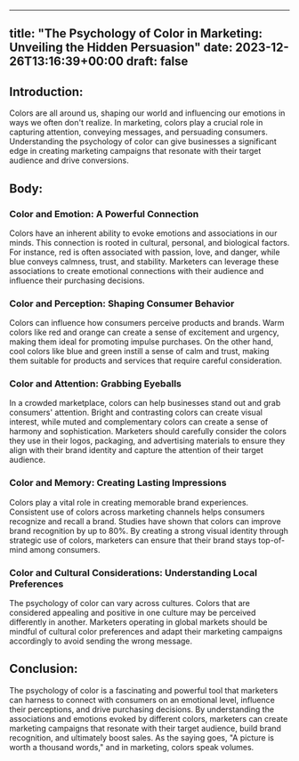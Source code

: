 
---
title: "The Psychology of Color in Marketing: Unveiling the Hidden Persuasion"
date: 2023-12-26T13:16:39+00:00
draft: false
---

## Introduction:

Colors are all around us, shaping our world and influencing our emotions in ways we often don't realize. In marketing, colors play a crucial role in capturing attention, conveying messages, and persuading consumers. Understanding the psychology of color can give businesses a significant edge in creating marketing campaigns that resonate with their target audience and drive conversions.

## Body:

### Color and Emotion: A Powerful Connection

Colors have an inherent ability to evoke emotions and associations in our minds. This connection is rooted in cultural, personal, and biological factors. For instance, red is often associated with passion, love, and danger, while blue conveys calmness, trust, and stability. Marketers can leverage these associations to create emotional connections with their audience and influence their purchasing decisions.

### Color and Perception: Shaping Consumer Behavior

Colors can influence how consumers perceive products and brands. Warm colors like red and orange can create a sense of excitement and urgency, making them ideal for promoting impulse purchases. On the other hand, cool colors like blue and green instill a sense of calm and trust, making them suitable for products and services that require careful consideration.

### Color and Attention: Grabbing Eyeballs

In a crowded marketplace, colors can help businesses stand out and grab consumers' attention. Bright and contrasting colors can create visual interest, while muted and complementary colors can create a sense of harmony and sophistication. Marketers should carefully consider the colors they use in their logos, packaging, and advertising materials to ensure they align with their brand identity and capture the attention of their target audience.

### Color and Memory: Creating Lasting Impressions

Colors play a vital role in creating memorable brand experiences. Consistent use of colors across marketing channels helps consumers recognize and recall a brand. Studies have shown that colors can improve brand recognition by up to 80%. By creating a strong visual identity through strategic use of colors, marketers can ensure that their brand stays top-of-mind among consumers.

### Color and Cultural Considerations: Understanding Local Preferences

The psychology of color can vary across cultures. Colors that are considered appealing and positive in one culture may be perceived differently in another. Marketers operating in global markets should be mindful of cultural color preferences and adapt their marketing campaigns accordingly to avoid sending the wrong message.

## Conclusion:

The psychology of color is a fascinating and powerful tool that marketers can harness to connect with consumers on an emotional level, influence their perceptions, and drive purchasing decisions. By understanding the associations and emotions evoked by different colors, marketers can create marketing campaigns that resonate with their target audience, build brand recognition, and ultimately boost sales. As the saying goes, "A picture is worth a thousand words," and in marketing, colors speak volumes.